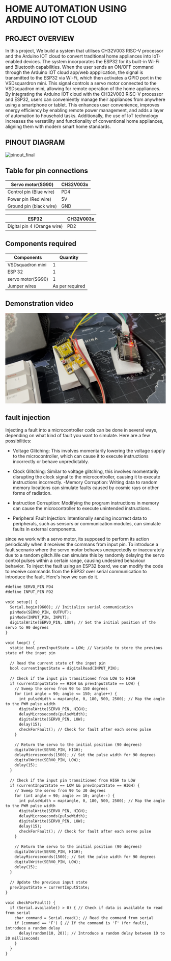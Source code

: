 # HOME AUTOMATION USING ARDUINO IOT CLOUD 

## PROJECT OVERVIEW
In this project, We build a system that utilises CH32V003 RISC-V processor and the Arduino IOT cloud to convert traditional home appliances into IoT-enabled devices. The system incorporates the ESP32 for its built-in Wi-Fi and Bluetooth capabilities. When the user sends an ON/OFF command through the Arduino IOT cloud app/web appplication, the signal is transmitted to the ESP32 via Wi-Fi, which then activates a GPIO port in the VSDsquardron mini. This signal controls a servo motor connected to the VSDsquadron mini, allowing for remote operation of the home appliances.  By integrating the Arduino IOT cloud with the CH32V003 RISC-V processor and ESP32, users can conveniently manage their appliances from anywhere using a smartphone or tablet. This enhances user convenience, improves energy efficiency by enabling remote power management, and adds a layer of automation to household tasks. Additionally, the use of IoT technology increases the versatility and functionality of conventional home appliances, aligning them with modern smart home standards.

## PINOUT DIAGRAM
![pinout_final](https://github.com/sathyanarayanat/VSD-Squadron-mini-internship/assets/71438522/7affb808-8237-4dcd-a462-842e7524d752)


## Table for pin connections

| Servo motor(SG90)  | CH32V003x |
| ------------- | ------------- |
| Control pin (Blue wire) | PD4 |
| Power pin (Red wire)  | 5V |
| Ground pin (black wire) | GND |

| ESP32 | CH32V003x |
| ------------- | ------------- |
| Digital pin 4 (Orange wire) | PD2 |

## Components required
| Components| Quantity |
| ------------- | ------------- |
| VSDsquadron mini | 1 |
| ESP 32  | 1 |
| servo motor(SG90) | 1 |
| Jumper wires | As per required |

## Demonstration video
[![Demonstration video](images/thumbnail.png)](https://drive.google.com/file/d/16y3WWIxM0j3iQrkFy_5D158Ioe6KJkg4/view?usp=sharing)

## fault injection

Injecting a fault into a microcontroller code can be done in several ways, depending on what kind of fault you want to simulate. Here are a few possibilities:

- Voltage Glitching: This involves momentarily lowering the voltage supply to the microcontroller, which can cause it to execute instructions incorrectly or behave unpredictably.

- Clock Glitching: Similar to voltage glitching, this involves momentarily disrupting the clock signal to the microcontroller, causing it to execute instructions incorrectly.
-Memory Corruption: Writing data to random memory locations can simulate faults caused by cosmic rays or other forms of radiation.

- Instruction Corruption: Modifying the program instructions in memory can cause the microcontroller to execute unintended instructions.

- Peripheral Fault Injection: Intentionally sending incorrect data to peripherals, such as sensors or communication modules, can simulate faults in external components.


since we work with a servo motor, its supposed to perform its action periodically when it receives the commans from input pin. To introduce a fault scenario where the servo motor behaves unexpectedly or inaccurately due to a random glitch.We can simulate this by randomly delaying the servo control pulses within a certain range, causing undesired behaviour behavior. To inject the fault using an ESP32 board, we can modify the code to receive commands from the ESP32 over serial communication to introduce the fault. Here's how we can do it.

```c_cpp
#define SERVO_PIN PD4
#define INPUT_PIN PD2

void setup() {
  Serial.begin(9600); // Initialize serial communication
  pinMode(SERVO_PIN, OUTPUT);
  pinMode(INPUT_PIN, INPUT);
  digitalWrite(SERVO_PIN, LOW); // Set the initial position of the servo to 90 degrees
}

void loop() {
  static bool prevInputState = LOW; // Variable to store the previous state of the input pin
  
  // Read the current state of the input pin
  bool currentInputState = digitalRead(INPUT_PIN);
  
  // Check if the input pin transitioned from LOW to HIGH
  if (currentInputState == HIGH && prevInputState == LOW) {
    // Sweep the servo from 90 to 150 degrees
    for (int angle = 90; angle <= 150; angle++) {
      int pulseWidth = map(angle, 0, 180, 500, 2500); // Map the angle to the PWM pulse width
      digitalWrite(SERVO_PIN, HIGH);
      delayMicroseconds(pulseWidth);
      digitalWrite(SERVO_PIN, LOW);
      delay(15);
      checkForFault(); // Check for fault after each servo pulse
    }
    
    // Return the servo to the initial position (90 degrees)
    digitalWrite(SERVO_PIN, HIGH);
    delayMicroseconds(1500); // Set the pulse width for 90 degrees
    digitalWrite(SERVO_PIN, LOW);
    delay(15);
  }
  
  // Check if the input pin transitioned from HIGH to LOW
  if (currentInputState == LOW && prevInputState == HIGH) {
    // Sweep the servo from 90 to 30 degrees
    for (int angle = 90; angle >= 10; angle--) {
      int pulseWidth = map(angle, 0, 180, 500, 2500); // Map the angle to the PWM pulse width
      digitalWrite(SERVO_PIN, HIGH);
      delayMicroseconds(pulseWidth);
      digitalWrite(SERVO_PIN, LOW);
      delay(15);
      checkForFault(); // Check for fault after each servo pulse
    }
    
    // Return the servo to the initial position (90 degrees)
    digitalWrite(SERVO_PIN, HIGH);
    delayMicroseconds(1500); // Set the pulse width for 90 degrees
    digitalWrite(SERVO_PIN, LOW);
    delay(15);
  }
  
  // Update the previous input state
  prevInputState = currentInputState;
}

void checkForFault() {
  if (Serial.available() > 0) { // Check if data is available to read from serial
    char command = Serial.read(); // Read the command from serial
    if (command == 'F') { // If the command is 'F' (for fault), introduce a random delay
      delay(random(10, 20)); // Introduce a random delay between 10 to 20 milliseconds
    }
  }
}

```
 
